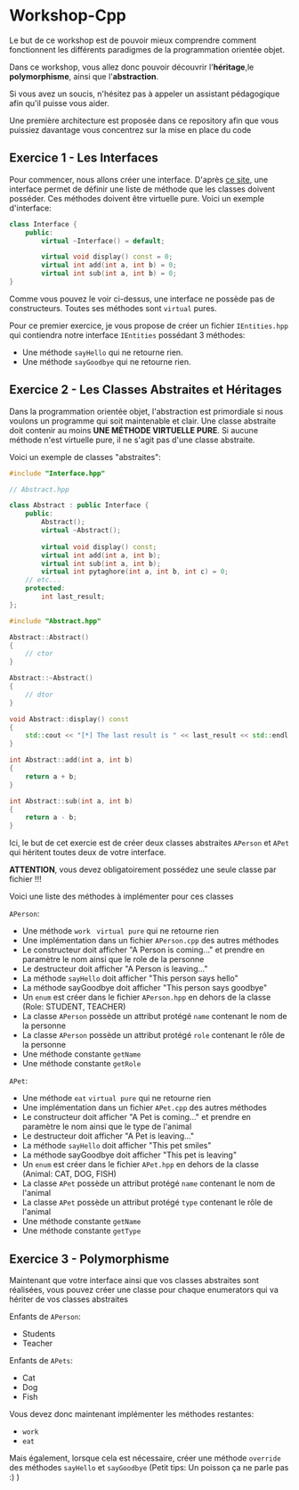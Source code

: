 # Workshop-Cpp



Le but de ce workshop est de pouvoir mieux comprendre comment fonctionnent les différents paradigmes de la programmation orientée objet.



Dans ce workshop, vous allez donc pouvoir découvrir l'**héritage**,le **polymorphisme**, ainsi que l'**abstraction**.



Si vous avez un soucis, n'hésitez pas à appeler un assistant pédagogique afin qu'il puisse vous aider.


Une première architecture est proposée dans ce repository afin que vous puissiez davantage vous concentrez sur la mise en place du code

## Exercice 1 - Les Interfaces



Pour commencer, nous allons créer une interface. D'après [ce site](https://medium.com/@sumana.dotnettricks/interfaces-in-c-exploring-the-key-concepts-and-implementation-techniques-c1b3b9e0cb7e#:~:text=in%20C%2B%2B%3F-,Interfaces%20in%20C%2B%2B%20serve%20as%20contracts%20that%20define%20a%20set,enhancing%20code%20modularity%20and%20flexibility.), une interface permet de définir une liste de méthode que les classes doivent posséder. Ces méthodes doivent être virtuelle pure. Voici un exemple d'interface:

```c++
class Interface {
    public:
        virtual ~Interface() = default;

        virtual void display() const = 0;
        virtual int add(int a, int b) = 0;
        virtual int sub(int a, int b) = 0;
}
```

Comme vous pouvez le voir ci-dessus, une interface ne possède pas de constructeurs. Toutes ses méthodes sont `virtual` pures. 



Pour ce premier exercice, je vous propose de créer un fichier `IEntities.hpp` qui contiendra notre interface `IEntities` possédant 3 méthodes:

* Une méthode `sayHello` qui ne retourne rien.
* Une méthode `sayGoodbye` qui ne retourne rien.





## Exercice 2 - Les Classes Abstraites et Héritages



Dans la programmation orientée objet, l'abstraction est primordiale si nous voulons un programme qui soit maintenable et clair. Une classe abstraite doit contenir au moins **UNE MÉTHODE VIRTUELLE PURE**. Si aucune méthode n'est virtuelle pure, il ne s'agit pas d'une classe abstraite. 

Voici un exemple de classes "abstraites":



```c++
#include "Interface.hpp"

// Abstract.hpp

class Abstract : public Interface {
	public:
    	Abstract();
    	virtual ~Abstract();
    
    	virtual void display() const;
    	virtual int add(int a, int b);
    	virtual int sub(int a, int b);
    	virtual int pytaghore(int a, int b, int c) = 0;
    // etc...
    protected:
    	int last_result;
};
```

```c++
#include "Abstract.hpp"

Abstract::Abstract()
{
	// ctor    
}

Abstract::~Abstract()
{
    // dtor
}

void Abstract::display() const
{
    std::cout << "[*] The last result is " << last_result << std::endl;
}

int Abstract::add(int a, int b)
{
	return a + b;
}

int Abstract::sub(int a, int b)
{
    return a - b;
}
```





Ici, le but de cet exercie est de créer deux classes abstraites `APerson` et `APet` qui héritent toutes deux de votre interface.

**ATTENTION**, vous devez obligatoirement possédez une seule classe par fichier !!!



Voici une liste des méthodes à implémenter pour ces classes



`APerson`:

* Une méthode `work ` `virtual pure`  qui ne retourne rien
* Une implémentation dans un fichier `APerson.cpp` des autres méthodes
* Le constructeur doit afficher "A Person is coming..." et prendre en paramètre le nom ainsi que le role de la personne
* Le destructeur doit afficher "A Person is leaving..."
* La méthode `sayHello` doit afficher "This person says hello"
* La méthode sayGoodbye doit afficher "This person says goodbye"
* Un `enum` est créer dans le fichier `APerson.hpp` en dehors de la classe (Role: STUDENT,  TEACHER)
* La classe `APerson` possède un attribut protégé `name` contenant le nom de la personne
* La classe `APerson` possède un attribut protégé `role` contenant le rôle de la personne
* Une méthode constante `getName`
* Une méthode constante `getRole`



`APet`:

* Une méthode `eat` `virtual pure` qui ne retourne rien
* Une implémentation dans un fichier `APet.cpp` des autres méthodes
* Le constructeur doit afficher "A Pet is coming..." et prendre en paramètre le nom ainsi que le type de l'animal
* Le destructeur doit afficher "A Pet is leaving..."
* La méthode `sayHello` doit afficher "This pet  smiles"
* La méthode sayGoodbye doit afficher "This pet is leaving"
* Un `enum` est créer dans le fichier `APet.hpp` en dehors de la classe (Animal: CAT,  DOG, FISH)
* La classe `APet` possède un attribut protégé `name` contenant le nom de l'animal
* La classe `APet` possède un attribut protégé `type` contenant le rôle de l'animal
* Une méthode constante `getName`
* Une méthode constante `getType`



## Exercice 3 - Polymorphisme



Maintenant que votre interface ainsi que vos classes abstraites sont réalisées, vous pouvez créer une classe pour chaque enumerators qui va hériter de vos classes abstraites



Enfants de `APerson`:

* Students
* Teacher



Enfants de `APets`:

* Cat
* Dog
* Fish



Vous devez donc maintenant implémenter les méthodes restantes: 

* `work` 
* `eat`

Mais également, lorsque cela est nécessaire,  créer une méthode `override` des méthodes `sayHello` et `sayGoodbye` (Petit tips: Un poisson ça ne parle pas :) )



